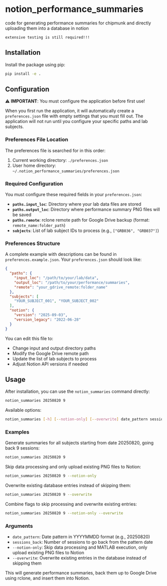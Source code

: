 # notion_performance_summaries
code for generating performance summaries for chipmunk and directly uploading them into a database in notion

`extensive testing is still required!!!`

## Installation

Install the package using pip:
```bash
pip install -e .
```

## Configuration

⚠️ **IMPORTANT**: You must configure the application before first use!

When you first run the application, it will automatically create a `preferences.json` file with empty settings that you must fill out. The application will not run until you configure your specific paths and lab subjects.

### Preferences File Location

The preferences file is searched for in this order:
1. Current working directory: `./preferences.json`
2. User home directory: `~/.notion_performance_summaries/preferences.json`

### Required Configuration

You must configure these required fields in your `preferences.json`:

- **`paths.input_loc`**: Directory where your lab data files are stored
- **`paths.output_loc`**: Directory where performance summary PNG files will be saved
- **`paths.remote`**: rclone remote path for Google Drive backup (format: `remote_name:folder_path`)
- **`subjects`**: List of lab subject IDs to process (e.g., `["GRB036", "GRB037"]`)

### Preferences Structure

A complete example with descriptions can be found in `preferences.example.json`. Your `preferences.json` should look like:

```json
{
  "paths": {
    "input_loc": "/path/to/your/lab/data",
    "output_loc": "/path/to/your/performance/summaries",
    "remote": "your_gdrive_remote:folder_name"
  },
  "subjects": [
    "YOUR_SUBJECT_001", "YOUR_SUBJECT_002"
  ],
  "notion": {
    "version": "2025-09-03",
    "version_legacy": "2022-06-28"
  }
}
```

You can edit this file to:
- Change input and output directory paths
- Modify the Google Drive remote path
- Update the list of lab subjects to process
- Adjust Notion API versions if needed

## Usage

After installation, you can use the `notion_summaries` command directly:

```bash
notion_summaries 20250820 9
```

Available options:
```bash
notion_summaries [-h] [--notion-only] [--overwrite] date_pattern sessions_back
```

### Examples

Generate summaries for all subjects starting from date 20250820, going back 9 sessions:
```bash
notion_summaries 20250820 9
```

Skip data processing and only upload existing PNG files to Notion:
```bash
notion_summaries 20250820 9 --notion-only
```

Overwrite existing database entries instead of skipping them:
```bash
notion_summaries 20250820 9 --overwrite
```

Combine flags to skip processing and overwrite existing entries:
```bash
notion_summaries 20250820 9 --notion-only --overwrite
```

### Arguments

- `date_pattern`: Date pattern in YYYYMMDD format (e.g., 20250820)
- `sessions_back`: Number of sessions to go back from the pattern date
- `--notion-only`: Skip data processing and MATLAB execution, only upload existing PNG files to Notion
- `--overwrite`: Overwrite existing entries in the database instead of skipping them

This will generate performance summaries, back them up to Google Drive using rclone, and insert them into Notion.
